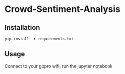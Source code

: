 # Crowd-Sentiment-Analysis

## Installation

```
pip install -r requirements.txt
```

## Usage

Connect to your gopro wifi, run the jupyter notebook